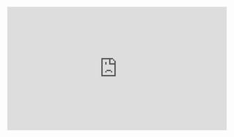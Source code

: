 <!-- <xgplayer url="https://internal-api-drive-stream.feishu.cn/space/api/box/stream/download/video/UZ2HbZOG4oGEClxpkM5cGBvTnxg/?quality=1080p&data_version=7419514525814112284&mount_point=explorer" poster="../荣事达移动空调参数.jpg" /> -->

<iframe 
style="width:100%; aspect-ratio:16/9; margin-top: 2em;" 
src="https://player.bilibili.com/player.html?bvid=BV1HExPeqEoA" 
frameborder="0" 
allow="accelerometer; autoplay; clipboard-write; encrypted-media; gyroscope; picture-in-picture; web-share" 
allowfullscreen>
</iframe>

